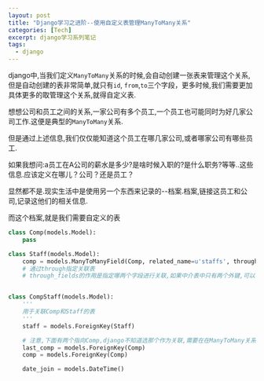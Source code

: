 ```yaml
---
layout: post
title: "Django学习之进阶--使用自定义表管理ManyToMany关系"
categories: [Tech]
excerpt: django学习系列笔记
tags:
  - django
---
```



django中,当我们定义`ManyToMany`关系的时候,会自动创建一张表来管理这个关系,但是自动创建的表非常简单,就只有`id`, `from`,`to`三个字段，更多时候,我们需要更加具体更多的取管理这个关系,就得自定义表.

想想公司和员工之间的关系,一家公司有多个员工,一个员工也可能同时为好几家公司工作.这便是典型的`ManyToMany`关系. 

但是通过上述信息,我们仅仅能知道这个员工在哪几家公司,或者哪家公司有哪些员工.

如果我想问:a员工在A公司的薪水是多少?是啥时候入职的?是什么职务?等等..这些信息.应该定义在哪儿？公司？还是员工？

显然都不是.现实生活中是使用另一个东西来记录的--档案.档案,链接这员工和公司,记录这他们的相关信息.

而这个档案,就是我们需要自定义的表

```python
class Comp(models.Model):
    pass

class Staff(models.Model):
    comp = models.ManyToManyField(Comp, related_name=u'staffs', through='CompStaff', through_fields=('staff','comp')) 
    # 通过through指定关联表
    # through_fields的作用是指定哪两个字段进行关联,如果中介表中只有两个外键,可以不写


class CompStaff(models.Model):
    '''
    用于关联Comp和Staff的表
    '''
    staff = models.ForeignKey(Staff)

    # 注意,下面有两个指向Comp,django不知道选那个作为关联,需要在在ManyToMany关系创建处指定
    last_comp = models.ForeignKey(Comp)
    comp = models.ForeignKey(Comp)

    date_join = models.DateTime()
```
